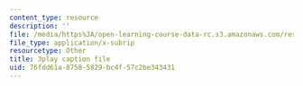 ```yaml
---
content_type: resource
description: ''
file: /media/https%3A/open-learning-course-data-rc.s3.amazonaws.com/res-6-012-introduction-to-probability-spring-2018/76fdd61a87585829bc4f57c2be343431_h8DKVKfWU_Q.vtt
file_type: application/x-subrip
resourcetype: Other
title: 3play caption file
uid: 76fdd61a-8758-5829-bc4f-57c2be343431
---
```

